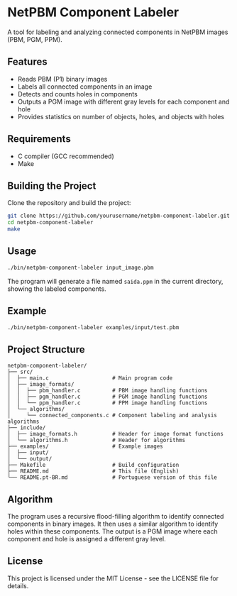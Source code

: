 # NetPBM Component Labeler

A tool for labeling and analyzing connected components in NetPBM images (PBM, PGM, PPM).

## Features

- Reads PBM (P1) binary images
- Labels all connected components in an image
- Detects and counts holes in components 
- Outputs a PGM image with different gray levels for each component and hole
- Provides statistics on number of objects, holes, and objects with holes

## Requirements

- C compiler (GCC recommended)
- Make

## Building the Project

Clone the repository and build the project:

```bash
git clone https://github.com/yourusername/netpbm-component-labeler.git
cd netpbm-component-labeler
make
```

## Usage

```bash
./bin/netpbm-component-labeler input_image.pbm
```

The program will generate a file named `saida.ppm` in the current directory, showing the labeled components.

## Example

```bash
./bin/netpbm-component-labeler examples/input/test.pbm
```

## Project Structure

```
netpbm-component-labeler/
├── src/
│  ├── main.c                    # Main program code
│  ├── image_formats/
│  │  ├── pbm_handler.c          # PBM image handling functions
│  │  ├── pgm_handler.c          # PGM image handling functions
│  │  └── ppm_handler.c          # PPM image handling functions
│  └── algorithms/
│     └── connected_components.c # Component labeling and analysis algorithms
├── include/
│  ├── image_formats.h           # Header for image format functions
│  └── algorithms.h              # Header for algorithms
├── examples/                    # Example images
│  ├── input/
│  └── output/
├── Makefile                     # Build configuration
├── README.md                    # This file (English)
└── README.pt-BR.md              # Portuguese version of this file
```

## Algorithm

The program uses a recursive flood-filling algorithm to identify connected components in binary images. It then uses a similar algorithm to identify holes within these components. The output is a PGM image where each component and hole is assigned a different gray level.

## License

This project is licensed under the MIT License - see the LICENSE file for details.